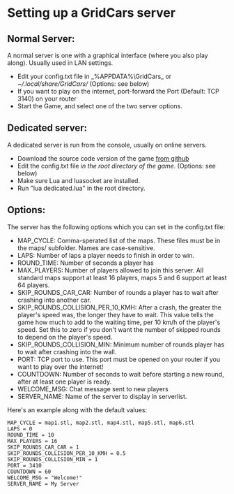 Setting up a GridCars server
============================================

Normal Server:
-----------------------
A normal server is one with a graphical interface (where you also play along). Usually used in LAN settings.
- Edit your config.txt file in _%APPDATA%\GridCars\_ or _~/.local/share/GridCars/_ (Options: see below)
- If you want to play on the internet, port-forward the Port (Default: TCP 3140) on your router
- Start the Game, and select one of the two server options.

Dedicated server:
-----------------------
A dedicated server is run from the console, usually on online servers.
- Download the source code version of the game [from github](https://github.com/Germanunkol/GridCars/)
- Edit the config.txt file _in the root directory of the game_. (Options: see below)
- Make sure Lua and luasocket are installed.
- Run "lua dedicated.lua" in the root directory.

Options:
----------------------
The server has the following options which you can set in the config.txt file:

- MAP_CYCLE: Comma-sperated list of the maps. These files must be in the maps/ subfolder. Names are case-sensitive.
- LAPS: Number of laps a player needs to finish in order to win.
- ROUND_TIME: Number of seconds a player has 
- MAX_PLAYERS: Number of players allowed to join this server. All standard maps support at least 16 players, maps 5 and 6 support at least 64 players.
- SKIP_ROUNDS_CAR_CAR: Number of rounds a player has to wait after crashing into another car.
- SKIP_ROUNDS_COLLISION_PER_10_KMH: After a crash, the greater the player's speed was, the longer they have to wait. This value tells the game how much to add to the waiting time, per 10 km/h of the player's speed. Set this to zero if you don't want the number of skipped rounds to depend on the player's speed.
- SKIP_ROUNDS_COLLISION_MIN: Minimum number of rounds player has to wait after crashing into the wall.
- PORT: TCP port to use. This port must be opened on your router if you want to play over the internet!
- COUNTDOWN: Number of seconds to wait before starting a new round, after at least one player is ready.
- WELCOME_MSG: Chat message sent to new players
- SERVER_NAME: Name of the server to display in serverlist.


Here's an example along with the default values:
```
MAP_CYCLE = map1.stl, map2.stl, map4.stl, map5.stl, map6.stl
LAPS = 0
ROUND_TIME = 10
MAX_PLAYERS = 16
SKIP_ROUNDS_CAR_CAR = 1
SKIP_ROUNDS_COLLISION_PER_10_KMH = 0.5
SKIP_ROUNDS_COLLISION_MIN = 1
PORT = 3410
COUNTDOWN = 60
WELCOME_MSG = "Welcome!"
SERVER_NAME = My Server
```

